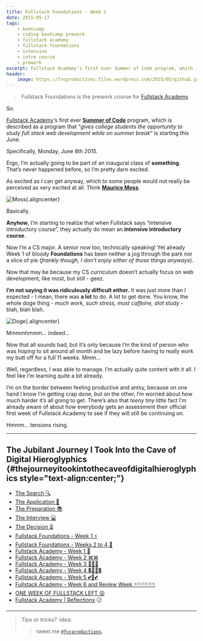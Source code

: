 ```yaml
---
title: Fullstack Foundations - Week 1
date: 2015-05-17
tags:
    - bootcamp
    - coding bootcamp prework
    - fullstack academy
    - fullstack foundations
    - intensive
    - intro course
    - prework
excerpt: Fullstack Academy‘s first ever Summer of Code program, which is described as a program that “gives college students the opportunity to study fullstack web development while on summer break“ is starting this June. Specifically, Monday, June 8th 2015.
header:
    image: https://fvcproductions.files.wordpress.com/2015/05/github.jpg
---
```


> Fullstack Foundations is the prework course for [Fullstack
> Academy](http://fullstackacademy.com "Fullstack Academy").

So.

[Fullstack Academy](http://fullstackacademy.com "Fullstack Academy")‘s
first ever **[Summer of
Code](http://www.fullstackacademy.com/summer-of-code "Summer of Code")**
program, which is described as a program that “*gives college students
the opportunity to study full stack web development while on summer
break*“ is starting this June.

Specifically, Monday, June 8th 2015.

Ergo, I’m actually going to be part of an inaugural class of
**something**. That’s never happened before, so I’m pretty darn excited.

As excited as *I* can get anyway, which to some people would not really
be perceived as very excited at all. Think **[Maurice
Moss](http://theitcrowd.wikia.com/wiki/Maurice_Moss "Maurice Moss")**.

![Moss](http://media.tumblr.com/tumblr_lib9372zdW1qglrwm.png){.aligncenter}

Basically.

**Anyhow**, I’m starting to realize that when Fullstack says “intensive
introductory course”, they actually do mean an **intensive introductory
course**.

Now I’m a CS major. A senior now too, technically speaking! Yet already
Week 1 of bloody **Foundations** has been neither a jog through the park
nor a slice of pie (*frankly though, I don’t enjoy either of those
things anyways*).

Now that may be because my CS curriculum doesn’t actually focus on web
development, like most, but still - geez.

**I’m not saying it was ridiculously difficult either.** It was just
more than I expected - I mean, there was **a lot** to do. A lot to get
done. You know, the whole doge thing - *much work, such stress, must
caffeine, alot study* - blah, blah blah.

![Doge](https://s-media-cache-ak0.pinimg.com/736x/a1/19/9e/a1199e56544b00b716791a54bb503e16.jpg){.aligncenter}

Mmmmhmmm... indeed...

Now that all sounds bad, but it’s only because I’m the kind of person
who was hoping to sit around all month and be lazy before having to
really work my butt off for a full 11 weeks. Mmm…

Well, regardless, I was able to manage. I’m actually quite content with
it all. I feel like I’m learning quite a bit already.

I’m on the border between feeling productive and antsy, because on one
hand I know I’m getting crap done, but on the other, I’m worried about
how much harder it’s all going to get. There’s also that *teeny tiny
little* fact I’m already aware of about how everybody gets an assessment
their official first week of Fullstack Academy to see if they will still
be continuing on.

Hmmm… tensions rising.

------------------------------------------------------------------------

The **Jubilant** Journey I Took Into the Cave of Digital Hieroglyphics {#thejourneyitookintothecaveofdigitalhieroglyphics style="text-align:center;"}
----------------------------------------------------------------------

-   [The Search
    🔍](http://fvcproductions.com/2014/12/27/a-short-operation-tips-tricks-4-coding-bootcamps/)
-   [The Application 📝](http://fvcproductions.com/2014/12/23/week-20/)
-   [The Preparation
    📚](http://fvcproductions.com/2015/01/05/prepare-for-coding-bootcamps/)
-   [The Interview
    💻](http://fvcproductions.com/2014/12/28/interview-fullstack-academy/)
-   [The Decision
    ⏳](http://fvcproductions.com/2015/04/13/what-to-do-week-negative-8/)
-   [Fullstack Foundations - Week 1
    ⚡️](http://fvcproductions.com/2015/05/17/fullstack-foundations-week-1/)
-   [Fullstack Foundations - Weeks 2 to 4
    🚀](http://fvcproductions.com/2015/06/04/fullstack-foundations-goldman-sachs/)
-   [Fullstack Academy - Week 1
    💫](http://fvcproductions.com/2015/06/13/first-week-at-fullstack-academy/)
-   [Fullstack Academy - Week 2
    ⌘⌘](http://fvcproductions.com/2015/06/20/fullstack-academy-week-2/)
-   [Fullstack Academy - Week 3
    🔦🔦🔦](http://fvcproductions.com/2015/06/26/fullstack-academy-week-3/)
-   [Fullstack Academy - Week 4
    💲🔮🔮💲](http://fvcproductions.com/2015/07/03/fullstack-academy-week-4/)
-   [Fullstack Academy - Week 5
    💕💓💕](http://fvcproductions.com/2015/07/11/fullstack-academy-week-5/)
-   [Fullstack Academy - Week 6 and Review Week
    🃏🃏🃏🃏🃏🃏](http://fvcproductions.com/2015/07/25/fullstack-academy-week-6-review-week/)
-   [ONE WEEK OF FULLSTACK LEFT
    😲](http://fvcproductions.com/2015/08/19/one-week-left-of-fullstack/)
-   [Fullstack Academy |
    Reflections](http://fvcproductions.com/2015/08/30/fullstack-academy-reflections/)
    🕝

------------------------------------------------------------------------

> *Tips or tricks?* :idea:
>
> > tweet me [`@fvcproductions`](http://twitter.com/fvcproductions).
